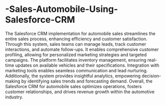# -Sales-Automobile-Using-Salesforce-CRM

  The Salesforce CRM implementation for automobile sales streamlines the entire sales process, enhancing efficiency and customer satisfaction. Through this system, sales teams can manage leads, track customer interactions, and automate follow-ups. It enables comprehensive customer profiling, allowing for personalized marketing strategies and targeted campaigns. The platform facilitates inventory management, ensuring real-time updates on available vehicles and their specifications. Integration with marketing tools enables seamless communication and lead nurturing. Additionally, the system provides insightful analytics, empowering decision-making by identifying sales trends and forecasting demand. Overall, the Salesforce CRM for automobile sales optimizes operations, fosters customer relationships, and drives revenue growth within the automotive industry.
